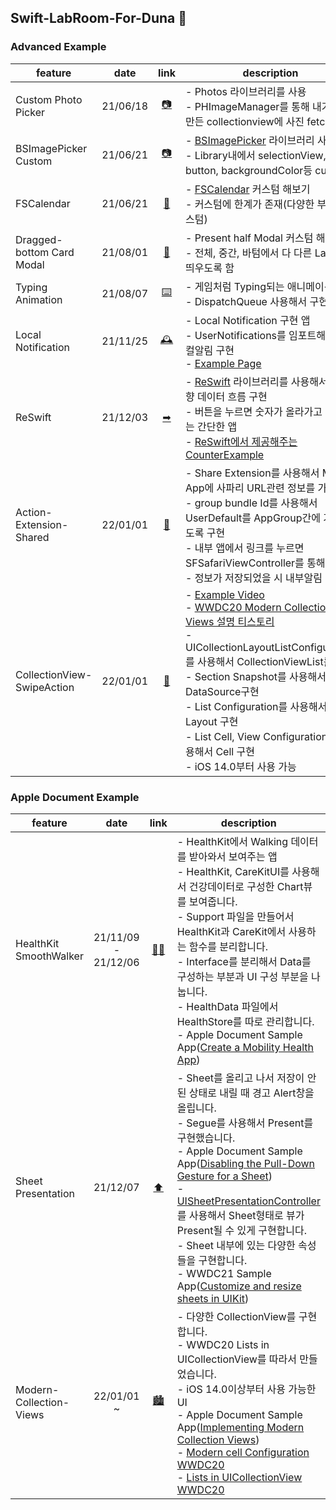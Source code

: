 ## Swift-LabRoom-For-Duna 🔮

### Advanced Example
| feature |date |link |description |
|----|:---:|:----:|----|
|Custom Photo Picker|21/06/18|[📷](https://github.com/YoonAh-dev/Swift-LabRoom-For-Duna/tree/main/Advanced/PhotoPicker)| - Photos 라이브러리를 사용 <br/> - PHImageManager를 통해 내가 직접 만든 collectionview에 사진 fetch
|BSImagePicker Custom|21/06/21|[📷](https://github.com/YoonAh-dev/Swift-LabRoom-For-Duna/tree/main/Advanced/BSPhotoPicker)| - [BSImagePicker](https://github.com/mikaoj/BSImagePicker) 라이브러리 사용 <br/> - Library내에서 selectionView, button, backgroundColor등 custom
|FSCalendar|21/06/21|[📅](https://github.com/YoonAh-dev/Swift-LabRoom-For-Duna/tree/main/Advanced/CustomFSCanlendar)| - [FSCalendar](https://github.com/WenchaoD/FSCalendar) 커스텀 해보기 <br/> - 커스텀에 한계가 존재(다양한 부분 커스텀)
|Dragged-bottom Card Modal|21/08/01|[📃](https://github.com/YoonAh-dev/Swift-LabRoom-For-Duna/tree/main/Advanced/DraggedModalTest)| - Present half Modal 커스텀 해보기<br/> - 전체, 중간, 바텀에서 다 다른 Label를 띄우도록 함<br/>
|Typing Animation|21/08/07|[⌨️](https://github.com/YoonAh-dev/Swift-LabRoom-For-Duna/tree/main/Advanced/TypingAnimationTest)| - 게임처럼 Typing되는 애니메이션 구현<br/> - DispatchQueue 사용해서 구현 <br/>
|Local Notification|21/11/25|[🕰](https://github.com/YoonAh-dev/Swift-LabRoom-For-Duna/tree/main/Advanced/LocalNotification)| - Local Notification 구현 앱 <br/> - UserNotifications를 임포트해서 로컬알림 구현 <br/> - [Example Page](https://onelife2live.tistory.com/33) <br/>
|ReSwift|21/12/03|[➡](https://github.com/YoonAh-dev/Swift-LabRoom-For-Duna/tree/main/Advanced/Counting-ReSwift)| - [ReSwift](https://github.com/ReSwift/ReSwift) 라이브러리를 사용해서 단방향 데이터 흐름 구현 <br/> - 버튼을 누르면 숫자가 올라가고 내려가는 간단한 앱 <br/> - [ReSwift에서 제공해주는 CounterExample](https://github.com/ReSwift/CounterExample) <br/>
|Action-Extension-Shared|22/01/01|[🤲](https://github.com/YoonAh-dev/Swift-LabRoom-For-Duna/tree/main/Advanced/Action-Extension-Shared)| - Share Extension를 사용해서 Main App에 사파리 URL관련 정보를 가져오기 <br/> - group bundle Id를 사용해서 UserDefault를 AppGroup간에 가능하도록 구현 <br/> - 내부 앱에서 링크를 누르면 SFSafariViewController를 통해서 이동<br/> - 정보가 저장되었을 시 내부알림 전송<br/>
|CollectionView-SwipeAction|22/01/01|[🌈](https://github.com/YoonAh-dev/Swift-LabRoom-For-Duna/tree/main/Advanced/CollectionView-SwipeAction)| - [Example Video](https://www.youtube.com/watch?v=FU89D_n6d5Y) <br/> - [WWDC20 Modern Collection Views 설명 티스토리](https://shoveller.tistory.com/entry/WWDC20-Lists-in-UICollectionView) <br/> - UICollectionLayoutListConfiguration를 사용해서 CollectionViewList를 구현 <br/> - Section Snapshot를 사용해서 DataSource구현 <br/> - List Configuration를 사용해서 Layout 구현 <br/> - List Cell, View Configuration를 사용해서 Cell 구현 <br/> - iOS 14.0부터 사용 가능 

### Apple Document Example
| feature |date |link |description |
|----|:---:|:----:|----|
|HealthKit SmoothWalker|21/11/09 - 21/12/06 |[🏋️‍♀️](https://github.com/YoonAh-dev/Swift-LabRoom-For-Duna/tree/main/Apple%20Document/HealthKit-Practice)| - HealthKit에서 Walking 데이터를 받아와서 보여주는 앱 <br/> - HealthKit, CareKitUI를 사용해서 건강데이터로 구성한 Chart뷰를 보여줍니다. <br/> - Support 파일을 만들어서 HealthKit과 CareKit에서 사용하는 함수를 분리합니다. <br/> - Interface를 분리해서 Data를 구성하는 부분과 UI 구성 부분을 나눕니다. <br/> - HealthData 파일에서 HealthStore를 따로 관리합니다. <br/> - Apple Document Sample App([Create a Mobility Health App](https://developer.apple.com/documentation/healthkit/creating_a_mobility_health_app)) <br/>
|Sheet Presentation|21/12/07|[⬆](https://github.com/YoonAh-dev/Swift-LabRoom-For-Duna/tree/main/Apple%20Document/SheetPresentation-Example)| - Sheet를 올리고 나서 저장이 안된 상태로 내릴 때 경고 Alert창을 올립니다. <br/> - Segue를 사용해서 Present를 구현했습니다. <br/> - Apple Document Sample App([Disabling the Pull-Down Gesture for a Sheet](https://developer.apple.com/documentation/uikit/view_controllers/disabling_the_pull-down_gesture_for_a_sheet)) <br/> - [UISheetPresentationController](https://developer.apple.com/documentation/uikit/uisheetpresentationcontroller)를 사용해서 Sheet형태로 뷰가 Present될 수 있게 구현합니다. <br/> - Sheet 내부에 있는 다양한 속성들을 구현합니다. <br/> - WWDC21 Sample App([Customize and resize sheets in UIKit](https://developer.apple.com/videos/play/wwdc2021/10063/?time=237)) <br/>
|Modern-Collection-Views|22/01/01 ~|[🏙](https://github.com/YoonAh-dev/Swift-LabRoom-For-Duna/tree/main/Apple%20Document/Modern-Collection-Views)| - 다양한 CollectionView를 구현합니다. <br/> - WWDC20 Lists in UICollectionView를 따라서 만들었습니다. <br/> - iOS 14.0이상부터 사용 가능한 UI <br/> - Apple Document Sample App([Implementing Modern Collection Views](https://developer.apple.com/documentation/uikit/views_and_controls/collection_views/implementing_modern_collection_views)) <br/> - [Modern cell Configuration WWDC20](https://developer.apple.com/videos/play/wwdc2020/10027) <br/> - [Lists in UICollectionView WWDC20](https://developer.apple.com/videos/play/wwdc2020/10026/)
